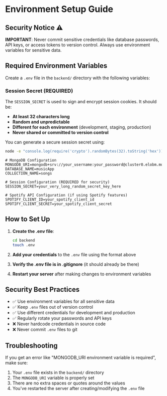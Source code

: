 # Environment Setup Guide

## Security Notice ⚠️

**IMPORTANT**: Never commit sensitive credentials like database passwords, API keys, or access tokens to version control. Always use environment variables for sensitive data.

## Required Environment Variables

Create a `.env` file in the `backend/` directory with the following variables:

### Session Secret (REQUIRED)
The `SESSION_SECRET` is used to sign and encrypt session cookies. It should be:
- **At least 32 characters long**
- **Random and unpredictable**
- **Different for each environment** (development, staging, production)
- **Never shared or committed to version control**

You can generate a secure session secret using:
```bash
node -e "console.log(require('crypto').randomBytes(32).toString('hex'))"
```

```env
# MongoDB Configuration
MONGODB_URI=mongodb+srv://your_username:your_password@cluster0.elobm.mongodb.net/
DATABASE_NAME=musicApp
COLLECTION_NAME=songs

# Session Configuration (REQUIRED for security)
SESSION_SECRET=your_very_long_random_secret_key_here

# Spotify API Configuration (if using Spotify features)
SPOTIFY_CLIENT_ID=your_spotify_client_id
SPOTIFY_CLIENT_SECRET=your_spotify_client_secret
```

## How to Set Up

1. **Create the .env file**:
   ```bash
   cd backend
   touch .env
   ```

2. **Add your credentials** to the `.env` file using the format above

3. **Verify the .env file is in .gitignore** (it should already be there)

4. **Restart your server** after making changes to environment variables

## Security Best Practices

- ✅ Use environment variables for all sensitive data
- ✅ Keep `.env` files out of version control
- ✅ Use different credentials for development and production
- ✅ Regularly rotate your passwords and API keys
- ❌ Never hardcode credentials in source code
- ❌ Never commit `.env` files to git

## Troubleshooting

If you get an error like "MONGODB_URI environment variable is required", make sure:
1. Your `.env` file exists in the `backend/` directory
2. The `MONGODB_URI` variable is properly set
3. There are no extra spaces or quotes around the values
4. You've restarted the server after creating/modifying the `.env` file 